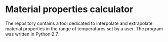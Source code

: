 # Material properties calculator
The repository contains a tool dedicated to interpolate and extrapolate material properties in the range of temperatures set by a user. The program was written in Python 2.7.
